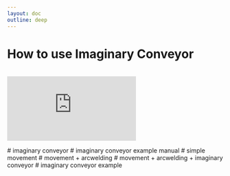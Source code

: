 ```yaml
---
layout: doc
outline: deep
---
```


# How to use Imaginary Conveyor

<br>

<iframe class="iframe-resources" src="https://rainbowco-my.sharepoint.com/:p:/g/personal/hyoin_rainbow-robotics_com/Eduaz-pf1DdJh6Zk5g44-UIBoLdaGZc-whm5ycKFp75Kzw?e=bdnwRz&amp;action=embedview&amp;wdbipreview=true&amp;wdAr=1.7777777777777777" frameborder="0"></iframe>

\# imaginary conveyor
\# imaginary conveyor example manual
\# simple movement
\# movement + arcwelding
\# movement + arcwelding + imaginary conveyor
\# imaginary conveyor example
